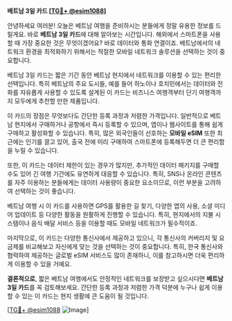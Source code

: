 **베트남 3일 카드 [[TG💪+ @esim1088](https://t.me/s/esim1088)]**

안녕하세요 여러분! 오늘은 베트남 여행을 준비하시는 분들에게 정말 유용한 정보를 드릴게요. 바로 **베트남 3일 카드**에 대해 알아보는 시간입니다. 해외에서 스마트폰을 사용할 때 가장 중요한 것은 무엇이겠어요? 바로 데이터와 통화 연결이죠. 베트남에서의 네트워크 환경을 최적화하기 위해서는 적절한 모바일 네트워크 솔루션을 선택하는 것이 중요합니다.

베트남 3일 카드는 짧은 기간 동안 베트남 현지에서 네트워크를 이용할 수 있는 편리한 선택입니다. 특히 베트남의 주요 도시들, 예를 들어 하노이나 호치민에서는 데이터와 전화를 자유롭게 사용할 수 있도록 설계된 이 카드는 비즈니스 여행객부터 단기 여행객까지 모두에게 추천할 만한 제품입니다.

이 카드의 장점은 무엇보다도 간단한 등록 과정과 저렴한 가격입니다. 일반적으로 베트남 현지에서 구매하거나 공항에서 즉시 등록할 수 있으며, 앱이나 웹사이트를 통해 쉽게 구매하고 활성화할 수 있습니다. 특히, 많은 외국인들이 선호하는 **모바일 eSIM** 또한 최근에는 인기를 끌고 있어, 출국 전에 미리 구매하여 스마트폰에 등록해두면 더 큰 편리함을 누릴 수 있습니다.

또한, 이 카드는 데이터 제한이 있는 경우가 많지만, 추가적인 데이터 패키지를 구매할 수도 있어 긴 여행 기간에도 유연하게 대응할 수 있습니다. 특히, SNS나 온라인 콘텐츠를 자주 이용하는 분들에게는 데이터 사용량이 중요한 요소이므로, 이런 부분을 고려하여 선택하는 것이 좋습니다.

베트남 여행 시 이 카드를 사용하면 GPS를 활용한 길 찾기, 다양한 앱의 사용, 소셜 미디어 업데이트 등 다양한 활동을 원활하게 진행할 수 있습니다. 특히, 현지에서의 지불 시스템이나 음식 배달 서비스 등을 이용할 때도 모바일 네트워크가 필수적이죠.

마지막으로, 이 카드는 다양한 통신사에서 제공하고 있으니, 각 통신사의 커버리지 및 요금제를 비교해보고 자신에게 맞는 것을 선택하는 것이 중요합니다. 특히, 한국 통신사와 협력하여 제공하는 글로벌 eSIM 서비스도 많이 존재하니, 이를 참고하시면 더욱 편리하게 이용할 수 있을 거예요.

**결론적으로**, 짧은 베트남 여행에서도 안정적인 네트워크를 보장받고 싶으시다면 **베트남 3일 카드**를 꼭 검토해보세요. 간단한 등록 과정과 저렴한 가격 덕분에 누구나 쉽게 이용할 수 있는 이 카드는 현지 생활에 큰 도움이 될 것입니다. 

[[TG💪+ @esim1088](https://t.me/s/esim1088) ![Image](https://i.postimg.cc/Y0z9fWf4/image.png)]